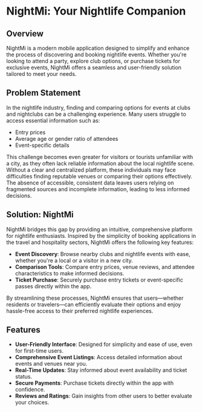 # NightMi: Your Nightlife Companion

## Overview
NightMi is a modern mobile application designed to simplify and enhance the process of discovering and booking nightlife events. Whether you're looking to attend a party, explore club options, or purchase tickets for exclusive events, NightMi offers a seamless and user-friendly solution tailored to meet your needs.

## Problem Statement
In the nightlife industry, finding and comparing options for events at clubs and nightclubs can be a challenging experience. Many users struggle to access essential information such as:
- Entry prices
- Average age or gender ratio of attendees
- Event-specific details

This challenge becomes even greater for visitors or tourists unfamiliar with a city, as they often lack reliable information about the local nightlife scene. Without a clear and centralized platform, these individuals may face difficulties finding reputable venues or comparing their options effectively. The absence of accessible, consistent data leaves users relying on fragmented sources and incomplete information, leading to less informed decisions.

## Solution: NightMi
NightMi bridges this gap by providing an intuitive, comprehensive platform for nightlife enthusiasts. Inspired by the simplicity of booking applications in the travel and hospitality sectors, NightMi offers the following key features:
- **Event Discovery**: Browse nearby clubs and nightlife events with ease, whether you're a local or a visitor in a new city.
- **Comparison Tools**: Compare entry prices, venue reviews, and attendee characteristics to make informed decisions.
- **Ticket Purchase**: Securely purchase entry tickets or event-specific passes directly within the app.

By streamlining these processes, NightMi ensures that users—whether residents or travelers—can efficiently evaluate their options and enjoy hassle-free access to their preferred nightlife experiences.

## Features
- **User-Friendly Interface**: Designed for simplicity and ease of use, even for first-time users.
- **Comprehensive Event Listings**: Access detailed information about events and venues near you.
- **Real-Time Updates**: Stay informed about event availability and ticket status.
- **Secure Payments**: Purchase tickets directly within the app with confidence.
- **Reviews and Ratings**: Gain insights from other users to better evaluate your choices.
